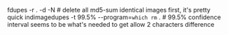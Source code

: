 fdupes -r . -d -N # delete all md5-sum identical images first, it's pretty quick
indimagedupes -t 99.5% --program=`which rm` . # 99.5% confidence interval seems to be what's needed to get allow 2 characters difference
